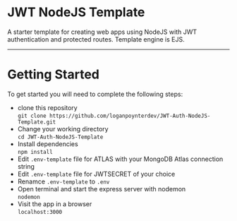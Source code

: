 # JWT NodeJS Template
A starter template for creating web apps using NodeJS with JWT authentication and protected routes. Template engine is EJS.

---

# Getting Started
To get started you will need to complete the following steps: 
- clone this repository  
`git clone https://github.com/loganpoynterdev/JWT-Auth-NodeJS-Template.git`
- Change your working directory  
`cd JWT-Auth-NodeJS-Template`
- Install dependencies  
`npm install`
- Edit `.env-template` file for ATLAS with your MongoDB Atlas connection string
- Edit `.env-template` file for JWTSECRET of your choice
- Renamce `.env-template` to `.env`
- Open terminal and start the express server with nodemon  
`nodemon`
- Visit the app in a browser  
`localhost:3000`
